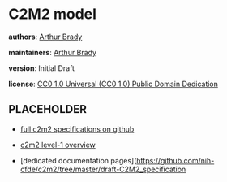 # C2M2 model


**authors**: [Arthur Brady](https://orcid.org/0000-0002-8809-2477)

**maintainers**: [Arthur Brady](https://orcid.org/0000-0002-8809-2477)

**version**: Initial Draft

**license**: [CC0 1.0 Universal (CC0 1.0) Public Domain Dedication](https://creativecommons.org/publicdomain/zero/1.0/deed.en)

## PLACEHOLDER


* [full c2m2 specifications on github](https://github.com/nih-cfde/specifications-and-documentation)

* [c2m2 level-1 overview](https://github.com/nih-cfde/c2m2/blob/master/ER_diagrams/C2M2.png)

* [dedicated documentation pages](https://github.com/nih-cfde/c2m2/tree/master/draft-C2M2_specification
